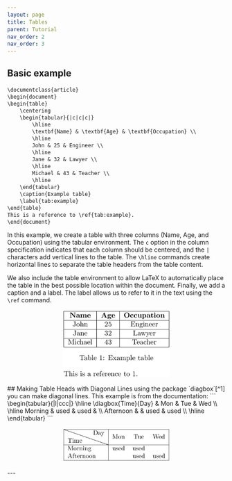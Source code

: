 ```yaml
---
layout: page
title: Tables
parent: Tutorial
nav_order: 2
nav_order: 3
---
```

## Basic example

```
\documentclass{article}
\begin{document}
\begin{table}
    \centering
    \begin{tabular}{|c|c|c|}
        \hline
        \textbf{Name} & \textbf{Age} & \textbf{Occupation} \\
        \hline
        John & 25 & Engineer \\
        \hline
        Jane & 32 & Lawyer \\
        \hline
        Michael & 43 & Teacher \\
        \hline
    \end{tabular}
    \caption{Example table}
    \label{tab:example}
\end{table}
This is a reference to \ref{tab:example}.
\end{document}
```

In this example, we create a table with three columns (Name, Age, and Occupation) using the tabular environment. The `c` option in the column specification indicates that each column should be centered, and the `|` characters add vertical lines to the table. The `\hline` commands create horizontal lines to separate the table headers from the table content.

We also include the table environment to allow LaTeX to automatically place the table in the best possible location within the document. Finally, we add a caption and a label. The label allows us to refer to it in the text using the `\ref` command.
<p style="text-align: center;">
<img src="assets/Table1.png" alt="drawing" width="250vw"/>
</p>
## Making Table Heads with Diagonal Lines
using the package `diagbox`[^1] you can make diagonal lines. This example is from the documentation:
```
\begin{tabular}{|l|ccc|}
\hline
\diagbox{Time}{Day} & Mon & Tue & Wed \\
\hline
Morning & used & used & \\
Afternoon & & used & used \\
\hline
\end{tabular}
```
<p style="text-align: center;">
<img src="assets/Table_diagbox.png" alt="drawing" width="250vw"/>
</p>
---

[^1]: [diagbox Package (v2.3)](https://ftp.mpi-inf.mpg.de/pub/tex/mirror/ftp.dante.de/pub/tex/macros/latex/contrib/diagbox/diagbox.pdf)
